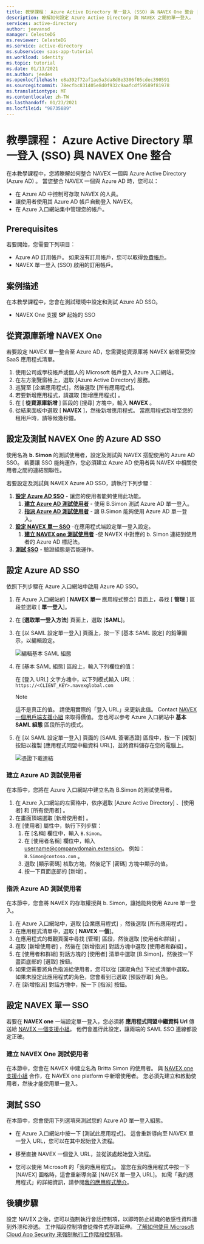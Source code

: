 ```yaml
---
title: 教學課程： Azure Active Directory 單一登入 (SSO) 與 NAVEX One 整合 |Microsoft Docs
description: 瞭解如何設定 Azure Active Directory 與 NAVEX 之間的單一登入。
services: active-directory
author: jeevansd
manager: CelesteDG
ms.reviewer: CelesteDG
ms.service: active-directory
ms.subservice: saas-app-tutorial
ms.workload: identity
ms.topic: tutorial
ms.date: 01/13/2021
ms.author: jeedes
ms.openlocfilehash: e8a392f72af1ae5a3da8d8e3306f05cdec390591
ms.sourcegitcommit: 78ecfbc831405e8d0f932c9aafcdf59589f81978
ms.translationtype: MT
ms.contentlocale: zh-TW
ms.lasthandoff: 01/23/2021
ms.locfileid: "98735889"
---
```

# <a name="tutorial-azure-active-directory-single-sign-on-sso-integration-with-navex-one"></a>教學課程： Azure Active Directory 單一登入 (SSO) 與 NAVEX One 整合

在本教學課程中，您將瞭解如何整合 NAVEX 一個與 Azure Active Directory (Azure AD) 。 當您整合 NAVEX 一個與 Azure AD 時，您可以：

* 在 Azure AD 中控制可存取 NAVEX 的人員。
* 讓使用者使用其 Azure AD 帳戶自動登入 NAVEX。
* 在 Azure 入口網站集中管理您的帳戶。

## <a name="prerequisites"></a>Prerequisites

若要開始，您需要下列項目：

* Azure AD 訂用帳戶。 如果沒有訂用帳戶，您可以取得[免費帳戶](https://azure.microsoft.com/free/)。
* NAVEX 單一登入 (SSO) 啟用的訂用帳戶。

## <a name="scenario-description"></a>案例描述

在本教學課程中，您會在測試環境中設定和測試 Azure AD SSO。

* NAVEX One 支援 **SP** 起始的 SSO

## <a name="adding-navex-one-from-the-gallery"></a>從資源庫新增 NAVEX One

若要設定 NAVEX 單一整合至 Azure AD，您需要從資源庫將 NAVEX 新增至受控 SaaS 應用程式清單。

1. 使用公司或學校帳戶或個人的 Microsoft 帳戶登入 Azure 入口網站。
1. 在左方瀏覽窗格上，選取 [Azure Active Directory] 服務。
1. 巡覽至 [企業應用程式]，然後選取 [所有應用程式]。
1. 若要新增應用程式，請選取 [新增應用程式]  。
1. 在 [ **從資源庫新增** ] 區段的 [搜尋] 方塊中，輸入 **NAVEX** 。
1. 從結果面板中選取 [ **NAVEX** ]，然後新增應用程式。 當應用程式新增至您的租用戶時，請等候幾秒鐘。


## <a name="configure-and-test-azure-ad-sso-for-navex-one"></a>設定及測試 NAVEX One 的 Azure AD SSO

使用名為 **b. Simon** 的測試使用者，設定及測試與 NAVEX 搭配使用的 Azure AD SSO。 若要讓 SSO 能夠運作，您必須建立 Azure AD 使用者與 NAVEX 中相關使用者之間的連結關聯性。

若要設定及測試與 NAVEX Azure AD SSO，請執行下列步驟：

1. **[設定 Azure AD SSO](#configure-azure-ad-sso)** - 讓您的使用者能夠使用此功能。
    1. **[建立 Azure AD 測試使用者](#create-an-azure-ad-test-user)** - 使用 B.Simon 測試 Azure AD 單一登入。
    1. **[指派 Azure AD 測試使用者](#assign-the-azure-ad-test-user)** - 讓 B.Simon 能夠使用 Azure AD 單一登入。
1. **[設定 NAVEX 單一 SSO](#configure-navex-one-sso)** -在應用程式端設定單一登入設定。
    1. **[建立 NAVEX one 測試使用者](#create-navex-one-test-user)** -使 NAVEX 中對應的 b. Simon 連結到使用者的 Azure AD 標記法。
1. **[測試 SSO](#test-sso)** - 驗證組態是否能運作。

## <a name="configure-azure-ad-sso"></a>設定 Azure AD SSO

依照下列步驟在 Azure 入口網站中啟用 Azure AD SSO。

1. 在 Azure 入口網站的 [ **NAVEX 單一** 應用程式整合] 頁面上，尋找 [ **管理** ] 區段並選取 [ **單一登入**]。
1. 在 [**選取單一登入方法**] 頁面上，選取 [**SAML**]。
1. 在 [以 SAML 設定單一登入] 頁面上，按一下 [基本 SAML 設定] 的鉛筆圖示，以編輯設定。

   ![編輯基本 SAML 組態](common/edit-urls.png)

1. 在 [基本 SAML 組態]  區段上，輸入下列欄位的值：

    在 [登入 URL]  文字方塊中，以下列模式輸入 URL︰`https://<CLIENT_KEY>.navexglobal.com`

    > [!NOTE]
    > 這不是真正的值。 請使用實際的「登入 URL」來更新此值。 Contact [NAVEX 一個用戶端支援小組](mailto:ethicspoint@navexglobal.com) 來取得價值。 您也可以參考 Azure 入口網站中 **基本 SAML 組態** 區段所示的模式。

1. 在 [以 SAML 設定單一登入] 頁面的 [SAML 簽署憑證] 區段中，按一下 [複製] 按鈕以複製 [應用程式同盟中繼資料 URL]，並將資料儲存在您的電腦上。

    ![憑證下載連結](common/copy-metadataurl.png)
### <a name="create-an-azure-ad-test-user"></a>建立 Azure AD 測試使用者

在本節中，您將在 Azure 入口網站中建立名為 B.Simon 的測試使用者。

1. 在 Azure 入口網站的左窗格中，依序選取 [Azure Active Directory]  、[使用者]  和 [所有使用者]  。
1. 在畫面頂端選取 [新增使用者]  。
1. 在 [使用者]  屬性中，執行下列步驟：
   1. 在 [名稱]  欄位中，輸入 `B.Simon`。  
   1. 在 [使用者名稱]  欄位中，輸入 username@companydomain.extension。 例如： `B.Simon@contoso.com` 。
   1. 選取 [顯示密碼]  核取方塊，然後記下 [密碼]  方塊中顯示的值。
   1. 按一下頁面底部的 [新增]  。

### <a name="assign-the-azure-ad-test-user"></a>指派 Azure AD 測試使用者

在本節中，您會將 NAVEX 的存取權授與 b. Simon，讓她能夠使用 Azure 單一登入。

1. 在 Azure 入口網站中，選取 [企業應用程式]  ，然後選取 [所有應用程式]  。
1. 在應用程式清單中，選取 [ **NAVEX 一個**]。
1. 在應用程式的概觀頁面中尋找 [管理]  區段，然後選取 [使用者和群組]  。
1. 選取 [新增使用者]  ，然後在 [新增指派]  對話方塊中選取 [使用者和群組]  。
1. 在 [使用者和群組] 對話方塊的 [使用者] 清單中選取 [B.Simon]，然後按一下畫面底部的 [選取] 按鈕。
1. 如果您需要將角色指派給使用者，您可以從 [選取角色] 下拉式清單中選取。 如果未設定此應用程式的角色，您會看到已選取 [預設存取] 角色。
1. 在 [新增指派]  對話方塊中，按一下 [指派]  按鈕。

## <a name="configure-navex-one-sso"></a>設定 NAVEX 單一 SSO

若要在 **NAVEX one** 一端設定單一登入，您必須將 **應用程式同盟中繼資料 Url** 傳送給 [NAVEX 一個支援小組](mailto:ethicspoint@navexglobal.com)。 他們會進行此設定，讓兩端的 SAML SSO 連線都設定正確。

### <a name="create-navex-one-test-user"></a>建立 NAVEX One 測試使用者

在本節中，您會在 NAVEX 中建立名為 Britta Simon 的使用者。 與 [NAVEX one 支援小組](mailto:ethicspoint@navexglobal.com) 合作，在 NAVEX one platform 中新增使用者。 您必須先建立和啟動使用者，然後才能使用單一登入。

## <a name="test-sso"></a>測試 SSO 

在本節中，您會使用下列選項來測試您的 Azure AD 單一登入組態。 

* 在 Azure 入口網站中按一下 [測試此應用程式]。 這會重新導向至 NAVEX 單一登入 URL，您可以在其中起始登入流程。 

* 移至直接 NAVEX 一個登入 URL，並從該處起始登入流程。

* 您可以使用 Microsoft 的「我的應用程式」。 當您在我的應用程式中按一下 [NAVEX] 圖格時，這會重新導向至 [NAVEX 單一登入 URL]。 如需「我的應用程式」的詳細資訊，請參閱[我的應用程式簡介](../user-help/my-apps-portal-end-user-access.md)。

## <a name="next-steps"></a>後續步驟

設定 NAVEX 之後，您可以強制執行會話控制項，以即時防止組織的敏感性資料遭到外泄和滲透。 工作階段控制項會從條件式存取延伸。 [了解如何使用 Microsoft Cloud App Security 來強制執行工作階段控制項](/cloud-app-security/proxy-deployment-any-app)。